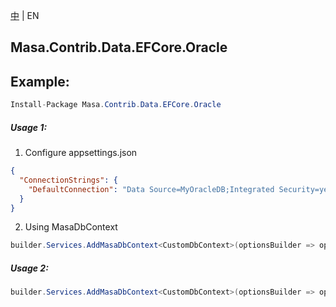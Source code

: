 [中](README.zh-CN.md) | EN

## Masa.Contrib.Data.EFCore.Oracle

## Example:

```c#
Install-Package Masa.Contrib.Data.EFCore.Oracle
```

##### Usage 1:

1. Configure appsettings.json

``` appsettings.json
{
  "ConnectionStrings": {
    "DefaultConnection": "Data Source=MyOracleDB;Integrated Security=yes;"
  }
}
```

2. Using MasaDbContext

``` C#
builder.Services.AddMasaDbContext<CustomDbContext>(optionsBuilder => optionsBuilder.UseFilter().UseOracle());
```

##### Usage 2:

``` C#
builder.Services.AddMasaDbContext<CustomDbContext>(optionsBuilder => optionsBuilder.UseFilter().UseOracle("Data Source=MyOracleDB;Integrated Security=yes;"));
```